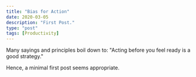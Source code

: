 ```yaml
---
title: "Bias for Action"
date: 2020-03-05
description: "First Post."
type: "post"
tags: [Productivity]
---
```


Many sayings and principles boil down to: "Acting before you feel ready is a good strategy."

Hence, a minimal first post seems appropriate.
